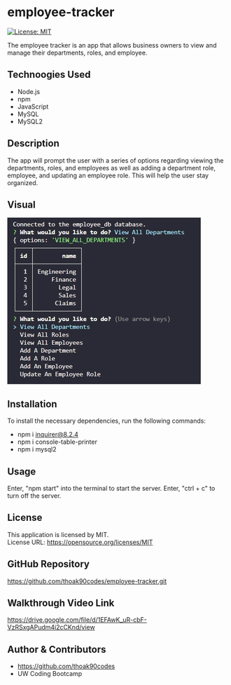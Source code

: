 # employee-tracker

[![License: MIT](https://img.shields.io/badge/License-MIT-yellow.svg)](https://opensource.org/licenses/MIT)

The employee tracker is an app that allows business owners to view and manage their departments, roles, and employee.
## Technoogies Used
* Node.js  
* npm
* JavaScript
* MySQL
* MySQL2
## Description
The app will prompt the user with a series of options regarding viewing the departments, roles, and employees as well as adding a department role, employee, and updating an employee role. This will help the user stay organized.

## Visual
![Employee Tracker prompt with Departments table.](./images/employee-tracker-ss.png)
## Installation
To install the necessary dependencies, run the following commands:
* npm i inquirer@8.2.4  
* npm i console-table-printer  
* npm i mysql2  

## Usage
Enter, "npm start" into the terminal to start the server. Enter, "ctrl + c" to turn off the server.  
## License
This application is licensed by MIT.  
License URL: https://opensource.org/licenses/MIT

## GitHub Repository
https://github.com/thoak90codes/employee-tracker.git 

## Walkthrough Video Link
https://drive.google.com/file/d/1EFAwK_uR-cbF-VzRSxgAPudm4i2cCKnd/view 
## Author & Contributors
* https://github.com/thoak90codes
* UW Coding Bootcamp